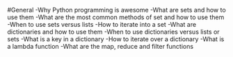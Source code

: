 #General
-Why Python programming is awesome
-What are sets and how to use them
-What are the most common methods of set and how to use them
-When to use sets versus lists
-How to iterate into a set
-What are dictionaries and how to use them
-When to use dictionaries versus lists or sets
-What is a key in a dictionary
-How to iterate over a dictionary
-What is a lambda function
-What are the map, reduce and filter functions